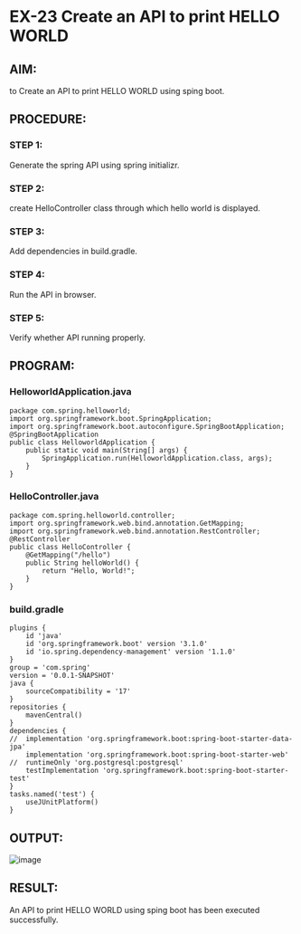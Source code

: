 # EX-23 Create an API to print HELLO WORLD
## AIM:
to Create an API to print HELLO WORLD using sping boot.
## PROCEDURE:
### STEP 1:
Generate the spring API using spring initializr.
### STEP 2:
create HelloController class through which hello world is displayed.
### STEP 3:
Add dependencies in build.gradle.
### STEP 4:
Run the API in browser.
### STEP 5:
Verify whether API running properly.
## PROGRAM:
### HelloworldApplication.java
```
package com.spring.helloworld;
import org.springframework.boot.SpringApplication;
import org.springframework.boot.autoconfigure.SpringBootApplication;
@SpringBootApplication
public class HelloworldApplication {
	public static void main(String[] args) {
		SpringApplication.run(HelloworldApplication.class, args);
	}
}
```
### HelloController.java
```
package com.spring.helloworld.controller;
import org.springframework.web.bind.annotation.GetMapping;
import org.springframework.web.bind.annotation.RestController;
@RestController
public class HelloController {
    @GetMapping("/hello")
    public String helloWorld() {
        return "Hello, World!";
    }
}
```
### build.gradle
```
plugins {
	id 'java'
	id 'org.springframework.boot' version '3.1.0'
	id 'io.spring.dependency-management' version '1.1.0'
}
group = 'com.spring'
version = '0.0.1-SNAPSHOT'
java {
	sourceCompatibility = '17'
}
repositories {
	mavenCentral()
}
dependencies {
//	implementation 'org.springframework.boot:spring-boot-starter-data-jpa'
	implementation 'org.springframework.boot:spring-boot-starter-web'
//	runtimeOnly 'org.postgresql:postgresql'
	testImplementation 'org.springframework.boot:spring-boot-starter-test'
}
tasks.named('test') {
	useJUnitPlatform()
}
```
## OUTPUT:
![image](https://github.com/Karthikeyan21001828/hello_world_API/assets/93427303/6aee656e-134d-4f14-879e-ce327a878e69)

## RESULT:
An API to print HELLO WORLD using sping boot has been executed successfully.
